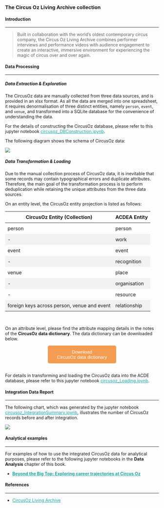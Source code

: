 ### The Circus Oz Living Archive collection

#### Introduction
---
> Built in collaboration with the world’s oldest contemporary circus company, the Circus Oz Living Archive combines performer interviews and performance videos with audience engagement to create an interactive, immersive environment for experiencing the magic of circus over and over again.

#### Data Processing
---
##### Data Extraction & Exploration

The CircusOz data are manually collected from three data sources, and is provided in an xlsx format. As all the data are merged into one spreadsheet, it requires denormalisation of three distinct entities, namely `person`, `event`, and `venue`, and transformed into a SQLite database for the convenience of understanding the data. 

For the details of constructing the CircusOz database, please refer to this jupyter notebook [circusoz_DBConstruction.ipynb](https://github.com/acd-engine/jupyterbook/blob/main/integration%20notebooks/circusoz_DBConstruction.ipynb).

The following diagram shows the schema of CircusOz data:

![](./images/ivy_images/CircusOZ_Schema.png)

##### Data Transformation & Loading

Due to the manual collection process of CircusOz data, it is inevitable that some records may contain typographical errors and duplicate attributes. Therefore, the main goal of the transformation process is to perform deduplication while retaining the unique attributes from the three data sources.

On an entity level, the CircusOz entity projection is listed as follows:

<style>
  /* CSS for zebra-striped table */
  table {
    border-collapse: collapse;
    width: 100%;
  }

  th, td {
    padding: 8px;
  }

  /* Zebra striping */
  tr:nth-child(even) {
    background-color: #f2f2f2;
  }
</style>

| CircusOz Entity (Collection)               | ACDEA Entity |
| ------------------------------------------ | ------------ |
| person                                     | person       |
| -                                          | work         |
| event                                      | event        |
| -                                          | recognition  |
| venue                                      | place        |
| -                                          | organisation |
| -                                          | resource     |
| foreign keys across person, venue and event | relationship |
<br>

On an attribute level, please find the attribute mapping details in the notes of the **CircusOz data dictionary**. The data dictionary can be downloaded below. 

<!DOCTYPE html>
<html>
<head>
<meta name="viewport" content="width=device-width, initial-scale=1">
<!-- Add icon library -->
<link rel="stylesheet" href="https://cdnjs.cloudflare.com/ajax/libs/font-awesome/4.7.0/css/font-awesome.min.css">
<style>
.btn {
  background-color: #f39c52;
  border: none;
  color: white;
  padding: 12px 30px;
  cursor: pointer;
  font-size: 15px;
  border-radius: 5px; /* Make the button rounder */
}
</style>

</head>
<body>

<div style="text-align: center;">
	<button id="download-btn" class="btn"><i class="fa fa-download"></i> Download <br>CircusOz data dictionary</button>
</div>

</body>
</html>

<script src="https://cdn.jsdelivr.net/npm/filesaver.js"></script>
<script>
  // Define the URL of the CSV file
  const csvUrl = "https://raw.githubusercontent.com/acd-engine/jupyterbook/master/data dictionaries/CircusOZ_Data_Dictionary.xlsx";
  
  // Add a click event listener to the button
  document.getElementById("download-btn").addEventListener("click", () => {
    // Load the CSV file from the URL using an XMLHttpRequest
    const xhr = new XMLHttpRequest();
    xhr.open("GET", csvUrl);
    xhr.responseType = "blob";
    xhr.onload = () => {
      // Save the Blob as a file with the given name
      saveAs(xhr.response, "CircusOZ_Data_Dictionary.xlsx");
    };
    xhr.send();
  });
</script>
<br>

For details in transforming and loading the CircusOz data into the ACDE database, please refer to this jupyter notebook [circusoz_Loading.ipynb](https://github.com/acd-engine/jupyterbook/blob/main/integration%20notebooks/circusoz_Loading.ipynb).

#### Integration Data Report
---
The following chart, which was generated by the jupyter notebook [circusoz_IntegrationSummary.ipynb](https://github.com/acd-engine/jupyterbook/blob/main/integration%20notebooks/circusoz_IntegrationSummary.ipynb), illustrates the number of CircusOz records before and after integration.

![](./images/ivy_images/CircusOZ_integration_summary.png)

#### Analytical examples
---
For examples of how to use the integrated CircusOz data for analytical purposes, please refer to the following jupyter notebooks in the **Data Analysis** chapter of this book.
- [**Beyond the Big Top: Exploring career trajectories at Circus Oz**](https://acd-engine.github.io/jupyterbook/Analysis_CircusOz.html)

#### References
---
- [CircusOz Living Archive](https://alpine-test.hpc.unimelb.edu.au/)

<style>
  a {
    color: #1ea5a6 !important;
  }
</style>